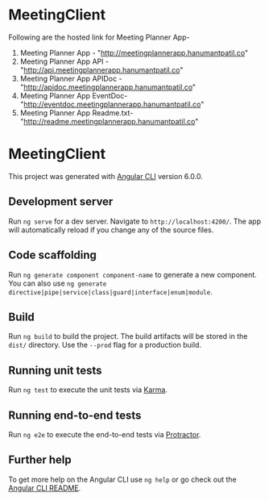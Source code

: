 # MeetingClient
Following are the hosted link for Meeting Planner App-

1) Meeting Planner App - "http://meetingplannerapp.hanumantpatil.co"
2) Meeting Planner App API - "http://api.meetingplannerapp.hanumantpatil.co"
3) Meeting Planner App APIDoc - "http://apidoc.meetingplannerapp.hanumantpatil.co"
4) Meeting Planner App EventDoc- "http://eventdoc.meetingplannerapp.hanumantpatil.co"
5) Meeting Planner App Readme.txt- "http://readme.meetingplannerapp.hanumantpatil.co"


# MeetingClient

This project was generated with [Angular CLI](https://github.com/angular/angular-cli) version 6.0.0.

## Development server

Run `ng serve` for a dev server. Navigate to `http://localhost:4200/`. The app will automatically reload if you change any of the source files.

## Code scaffolding

Run `ng generate component component-name` to generate a new component. You can also use `ng generate directive|pipe|service|class|guard|interface|enum|module`.

## Build

Run `ng build` to build the project. The build artifacts will be stored in the `dist/` directory. Use the `--prod` flag for a production build.

## Running unit tests

Run `ng test` to execute the unit tests via [Karma](https://karma-runner.github.io).

## Running end-to-end tests

Run `ng e2e` to execute the end-to-end tests via [Protractor](http://www.protractortest.org/).

## Further help

To get more help on the Angular CLI use `ng help` or go check out the [Angular CLI README](https://github.com/angular/angular-cli/blob/master/README.md).
